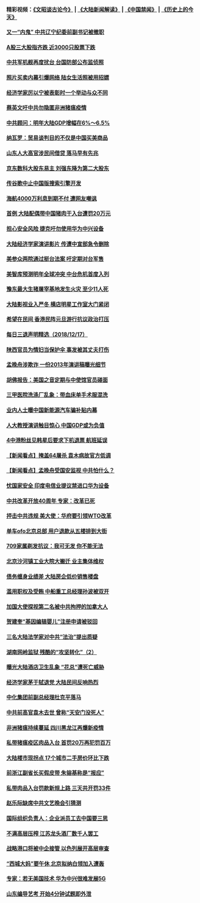 #### 精彩视频：[《文昭谈古论今》](https://github.com/gfw-breaker/wenzhao/blob/master/README.md?t=12181230) | [《大陆新闻解读》](https://github.com/gfw-breaker/ntdtv-comedy/blob/master/README.md?t=12181230) | [《中国禁闻》](https://github.com/gfw-breaker/ntdtv-news/blob/master/README.md?t=12181230) | [《历史上的今天》](https://github.com/gfw-breaker/today-in-history/blob/master/README.md?t=12181230) 

#### [又一“内鬼” 中共辽宁纪委前副书记被撤职](../pages/nsc413/n10917834.md?t=12181230) 

#### [A股三大股指齐跌 近3000只股票下跌](../pages/nsc413/n10917730.md?t=12181230) 

#### [中共军机舰再度扰台 台国防部公布监侦照](../pages/nsc413/n10917777.md?t=12181230) 


#### [照片买卖内幕引爆网络 陆女生活照被用招嫖](../pages/nsc413/n10917483.md?t=12181230) 

#### [经济学家厉以宁被表彰时一个举动与众不同](../pages/nsc413/n10917526.md?t=12181230) 

#### [蔡英文吁中共勿隐匿非洲猪瘟疫情](../pages/nsc413/n10917642.md?t=12181230) 

#### [中共顾问：明年大陆GDP增幅在6%～6.5%](../pages/nsc413/n10917474.md?t=12181230) 

#### [纳瓦罗：贸易谈判目的不仅是中国买美商品](../pages/nsc413/n10917018.md?t=12181230) 

#### [山东人大高官涉民间借贷 落马早有先兆](../pages/nsc413/n10917498.md?t=12181230) 

#### [京东数科大股东易主 刘强东降为第二大股东](../pages/nsc413/n10917257.md?t=12181230) 

#### [传谷歌中止中国版搜索引擎开发](../pages/nsc413/n10917439.md?t=12181230) 

#### [海航4000万利息到期不付 遭网友嘲讽](../pages/nsc413/n10916814.md?t=12181230) 

#### [首例 大陆配偶带中国猪肉干入台遭罚20万元](../pages/nsc413/n10917317.md?t=12181230) 

#### [担心安全风险 捷克吁勿使用华为中兴设备](../pages/nsc413/n10916667.md?t=12181230) 

#### [大陆经济学家演讲影片 传遭中宣部急令删除](../pages/nsc413/n10917132.md?t=12181230) 

#### [美参众两院通过挺台法案 吁定期对台军售](../pages/nsc413/n10917016.md?t=12181230) 

#### [美智库预测明年全球冲突 中台危机首度入列](../pages/nsc413/n10916856.md?t=12181230) 

#### [豫东最大生猪屠宰基地发生火灾 至少11人死](../pages/nsc413/n10916945.md?t=12181230) 

#### [大陆影视业入严冬 横店明星工作室大门紧闭](../pages/nsc413/n10916638.md?t=12181230) 

#### [希望在民间 香港民阵元旦游行抗议政治打压](../pages/nsc413/n10916933.md?t=12181230) 

#### [每日三退声明精选（2018/12/17）](../pages/nsc413/n10916963.md?t=12181230) 

#### [陕西官员为情妇当保护伞 事发被其丈夫打伤](../pages/nsc413/n10916775.md?t=12181230) 

#### [孟晚舟涉欺诈 一份2013年演讲稿曝光细节](../pages/nsc413/n10916405.md?t=12181230) 

#### [胡佛报告：美国之音定期与中使馆官员碰面](../pages/nsc413/n10916158.md?t=12181230) 

#### [三甲医院洗涤厂乱象：带血床单手术服混洗](../pages/nsc413/n10916669.md?t=12181230) 

#### [业内人士曝中国新能源汽车骗补贴内幕](../pages/nsc413/n10916474.md?t=12181230) 

#### [人大教授演讲触目惊心 中国GDP或为负值](../pages/nsc413/n10916621.md?t=12181230) 

#### [4中港粉丝见韩星后要求下机退票 航班延误](../pages/nsc413/n10916453.md?t=12181230) 

#### [【新闻看点】掩盖64屠杀 袁木病故官方低调](../pages/nsc413/n10916356.md?t=12181230) 

#### [【新闻看点】孟晚舟受国安监视 中共怕什么？](../pages/nsc413/n10916290.md?t=12181230) 

#### [忧国家安全 印度电信业提议禁进口华为设备](../pages/nsc413/n10916414.md?t=12181230) 

#### [中共改革开放40周年 专家：改革已死](../pages/nsc413/n10916173.md?t=12181230) 

#### [抨击中共违规 美大使：华府要引领WTO改革](../pages/nsc413/n10916337.md?t=12181230) 

#### [单车ofo北京总部 用户退款从五楼排到大街](../pages/nsc413/n10916120.md?t=12181230) 

#### [709家属剃发抗议：我可无发 你不能无法](../pages/nsc413/n10916197.md?t=12181230) 

#### [北京沙河镇工业大院大搬迁 业主集体维权](../pages/nsc413/n10915364.md?t=12181230) 

#### [债务缠身业绩差 大陆房企低价销售楼盘](../pages/nsc413/n10915350.md?t=12181230) 

#### [滥用职权及受贿 中船重工总经理孙波被双开](../pages/nsc413/n10915591.md?t=12181230) 

#### [加国大使探视第二名被中共拘押的加拿大人](../pages/nsc413/n10916036.md?t=12181230) 

#### [贺建奎“基因编辑婴儿”注册申请被驳回](../pages/nsc413/n10915755.md?t=12181230) 

#### [三名大陆法学家对中共“法治”提出质疑](../pages/nsc413/n10916024.md?t=12181230) 


#### [湖南网岭监狱 残酷的“攻坚转化”（2）](../pages/nsc413/n10914115.md?t=12181230) 

#### [曝光大陆酒店卫生乱象 “花总”遭死亡威胁](../pages/nsc413/n10915407.md?t=12181230) 

#### [经济学家茅于轼退党 大陆民间反响热烈](../pages/nsc413/n10914763.md?t=12181230) 

#### [中化集团前副总经理杜克平落马](../pages/nsc413/n10915384.md?t=12181230) 

#### [中共前高官袁木去世 曾称“天安门没死人”](../pages/nsc413/n10915346.md?t=12181230) 

#### [非洲猪瘟持续蔓延 四川黑龙江再爆新疫情](../pages/nsc413/n10914884.md?t=12181230) 

#### [私带猪瘟疫区肉品入台 首罚20万再犯罚百万](../pages/nsc413/n10915348.md?t=12181230) 

#### [大陆楼市现拐点 17个城市二手房价环比下跌](../pages/nsc413/n10914735.md?t=12181230) 

#### [前浙江副省长买假皮带 朱镕基称是“报应”](../pages/nsc413/n10915037.md?t=12181230) 

#### [私带肉品入台罚款新规上路 三天共开罚33件](../pages/nsc413/n10914967.md?t=12181230) 

#### [赵乐际缺席中共文艺晚会引猜测](../pages/nsc413/n10915054.md?t=12181230) 

#### [国际组织负责人：企业派员工去中国要三思](../pages/nsc413/n10914918.md?t=12181230) 

#### [不满高层压榨 江苏龙头酒厂数千人罢工](../pages/nsc413/n10914628.md?t=12181230) 

#### [战略港口将被中企接管 以色列展开高层审查](../pages/nsc413/n10914656.md?t=12181230) 

#### [“西城大妈”要午休 北京拟纳白领加入遭轰](../pages/nsc413/n10914644.md?t=12181230) 

#### [专家：若无美国技术 华为中兴很难发展5G](../pages/nsc413/n10913393.md?t=12181230) 

#### [山东编导艺考 开始4分钟试题即外泄](../pages/nsc413/n10914576.md?t=12181230) 

